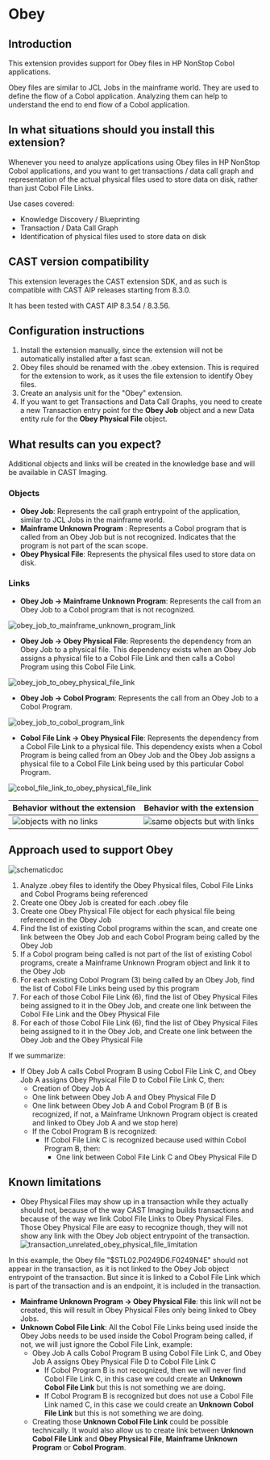 # Obey

## Introduction

This extension provides support for Obey files in HP NonStop Cobol applications.

Obey files are similar to JCL Jobs in the mainframe world. They are used to define the flow of a Cobol application.
Analyzing them can help to understand the end to end flow of a Cobol application.

## In what situations should you install this extension?

Whenever you need to analyze applications using Obey files in HP NonStop Cobol 
applications, and you want to get transactions / data call graph and representation of the actual physical files used to store data on disk, 
rather than just Cobol File Links.

Use cases covered:

- Knowledge Discovery / Blueprinting
- Transaction / Data Call Graph
- Identification of physical files used to store data on disk

## CAST version compatibility

This extension leverages the CAST extension SDK, and as such is compatible with CAST AIP releases starting from 8.3.0.

It has been tested with CAST AIP 8.3.54 / 8.3.56.

## Configuration instructions

1. Install the extension manually, since the extension will not be automatically installed after a fast scan.
2. Obey files should be renamed with the .obey extension. 
This is required for the extension to work, as it uses the file extension to identify Obey files.
3. Create an analysis unit for the "Obey" extension.
4. If you want to get Transactions and Data Call Graphs, you need to create a new Transaction entry point for the **Obey Job** object and a new Data entity rule for the **Obey Physical File** object.

## What results can you expect?

Additional objects and links will be created in the knowledge base and will be available in CAST Imaging.

### Objects

- **Obey Job**: Represents the call graph entrypoint of the application, similar to JCL Jobs in the mainframe world.
- **Mainframe Unknown Program** : Represents a Cobol program that is called from an Obey Job but is not recognized. Indicates that the program is not part of the scan scope.
- **Obey Physical File**: Represents the physical files used to store data on disk.

### Links

- **Obey Job -> Mainframe Unknown Program**: Represents the call from an Obey Job to a Cobol program that is not recognized.

![obey_job_to_mainframe_unknown_program_link](images/obey_job_to_mainframe_unknown_program_link.png)
- **Obey Job -> Obey Physical File**: Represents the dependency from an Obey Job to a physical file. This dependency exists when an Obey Job assigns a physical file to a Cobol File Link and then calls a Cobol Program using this Cobol File Link.

![obey_job_to_obey_physical_file_link](images/obey_job_to_obey_physical_file_link.png)
- **Obey Job -> Cobol Program**: Represents the call from an Obey Job to a Cobol Program.

![obey_job_to_cobol_program_link](images/obey_job_to_cobol_program_link.png)
- **Cobol File Link -> Obey Physical File**: Represents the dependency from a Cobol File Link to a physical file. This dependency exists when a Cobol Program is being called from an Obey Job and the Obey Job assigns a physical file to a Cobol File Link being used by this particular Cobol Program.

![cobol_file_link_to_obey_physical_file_link](images/cobol_file_link_to_obey_physical_file_link.png)


| Behavior without the extension                                         | Behavior with the extension                                               |
|------------------------------------------------------------------------|---------------------------------------------------------------------------|
| ![objects with no links](images/results_without_extension_imaging.png) | ![same objects but with links](images/results_with_extension_imaging.png) |

## Approach used to support Obey

![schematicdoc](images/schematicdoc.png)

1. Analyze .obey files to identify the Obey Physical files, Cobol File Links and Cobol Programs being referenced
2. Create one Obey Job is created for each .obey file
3. Create one Obey Physical File object for each physical file being referenced in the Obey Job
4. Find the list of existing Cobol programs within the scan, and create one link between the Obey Job and each Cobol Program being called by the Obey Job
5. If a Cobol program being called is not part of the list of existing Cobol programs, create a Mainframe Unknown Program object and link it to the Obey Job 
6. For each existing Cobol Program (3) being called by an Obey Job, find the list of Cobol File Links being used by this program
7. For each of those Cobol File Link (6), find the list of Obey Physical Files being assigned to it in the Obey Job, and create one link between the Cobol File Link and the Obey Physical File
8. For each of those Cobol File Link (6), find the list of Obey Physical Files being assigned to it in the Obey Job, and Create one link between the Obey Job and the Obey Physical File

If we summarize:
- If Obey Job A calls Cobol Program B using Cobol File Link C, and Obey Job A assigns Obey Physical File D to Cobol File Link C, then:
  - Creation of Obey Job A
  - One link between Obey Job A and Obey Physical File D
  - One link between Obey Job A and Cobol Program B (if B is recognized, if not, a Mainframe Unknown Program object is created and linked to Obey Job A and we stop here)
  - If the Cobol Program B is recognized:
    - If Cobol File Link C is recognized because used within Cobol Program B, then:
      - One link between Cobol File Link C and Obey Physical File D
      

## Known limitations

- Obey Physical Files may show up in a transaction while they actually should not, because of the way CAST Imaging builds transactions and because of the way we link Cobol File Links to Obey Physical Files. Those Obey Physical File are easy to recognize though, they will not show any link with the Obey Job object entrypoint of the transaction.
![transaction_unrelated_obey_physical_file_limitation](images/transaction_unrelated_obey_physical_file_limitation.png)

In this example, the Obey file "$STL02.P0249D6.F0249N4E" should not appear in the transaction, as it is not linked to the Obey Job object entrypoint of the transaction. But since it is linked to a Cobol File Link which is part of the transaction and is an endpoint, it is included in the transaction.

- **Mainframe Unknown Program -> Obey Physical File**: this link will not be created, this will result in Obey Physical Files only being linked to Obey Jobs.
- **Unknown Cobol File Link**: All the Cobol File Links being used inside the Obey Jobs needs to be used inside the Cobol Program being called, if not, we will just ignore the Cobol File Link, example:
  - Obey Job A calls Cobol Program B using Cobol File Link C, and Obey Job A assigns Obey Physical File D to Cobol File Link C
    - If Cobol Program B is not recognized, then we will never find Cobol File Link C, in this case we could create an **Unknown Cobol File Link** but this is not something we are doing.
    - If Cobol Program B is recognized but does not use a Cobol File Link named C, in this case we could create an **Unknown Cobol File Link** but this is not something we are doing.
  - Creating those **Unknown Cobol File Link** could be possible technically. It would also allow us to create link between **Unknown Cobol File Link** and **Obey Physical File**, **Mainframe Unknown Program** or **Cobol Program**. 